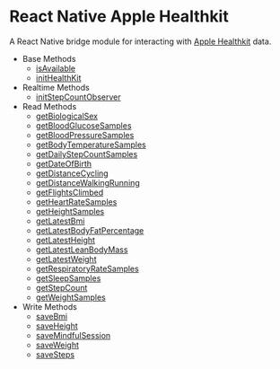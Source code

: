 # React Native Apple Healthkit
A React Native bridge module for interacting with [Apple Healthkit](https://developer.apple.com/Healthkit/) data.

* Base Methods
  * [isAvailable](https://github.com/terrillo/rn-apple-healthkit/wiki/isAvailable())
  * [initHealthKit](https://github.com/terrillo/rn-apple-healthkit/wiki/initHealthKit())
* Realtime Methods
  * [initStepCountObserver](https://github.com/terrillo/rn-apple-healthkit/wiki/initStepCountObserver())
* Read Methods
  * [getBiologicalSex](https://github.com/terrillo/rn-apple-healthkit/wiki/getBiologicalSex())
  * [getBloodGlucoseSamples](https://github.com/terrillo/rn-apple-healthkit/wiki/getbloodglucosesamples())
  * [getBloodPressureSamples](https://github.com/terrillo/rn-apple-healthkit/wiki/getbloodpressuresamples())
  * [getBodyTemperatureSamples](https://github.com/terrillo/rn-apple-healthkit/wiki/getbodytemperaturesamples())
  * [getDailyStepCountSamples](https://github.com/terrillo/rn-apple-healthkit/wiki/getDailyStepCountSamples())
  * [getDateOfBirth](https://github.com/terrillo/rn-apple-healthkit/wiki/getDateOfBirth())
  * [getDistanceCycling](https://github.com/terrillo/rn-apple-healthkit/wiki/getdistancecycling())
  * [getDistanceWalkingRunning](https://github.com/terrillo/rn-apple-healthkit/wiki/getDistanceWalkingRunning())
  * [getFlightsClimbed](https://github.com/terrillo/rn-apple-healthkit/wiki/getflightsclimbed())
  * [getHeartRateSamples](https://github.com/terrillo/rn-apple-healthkit/wiki/getheartratesamples())
  * [getHeightSamples](https://github.com/terrillo/rn-apple-healthkit/wiki/getheightsamples())
  * [getLatestBmi](https://github.com/terrillo/rn-apple-healthkit/wiki/getlatestbmi())
  * [getLatestBodyFatPercentage](https://github.com/terrillo/rn-apple-healthkit/wiki/getlatestbodyfatpercentage())
  * [getLatestHeight](https://github.com/terrillo/rn-apple-healthkit/wiki/getlatestheight())
  * [getLatestLeanBodyMass](https://github.com/terrillo/rn-apple-healthkit/wiki/getlatestleanbodymass())
  * [getLatestWeight](https://github.com/terrillo/rn-apple-healthkit/wiki/getlatestweight())
  * [getRespiratoryRateSamples](https://github.com/terrillo/rn-apple-healthkit/wiki/getrespiratoryratesamples())
  * [getSleepSamples](https://github.com/terrillo/rn-apple-healthkit/wiki/getsleepsamples())
  * [getStepCount](https://github.com/terrillo/rn-apple-healthkit/wiki/getStepCount())
  * [getWeightSamples](https://github.com/terrillo/rn-apple-healthkit/wiki/getweightsamples())
* Write Methods
  * [saveBmi](https://github.com/terrillo/rn-apple-healthkit/wiki/savebmi())
  * [saveHeight](https://github.com/terrillo/rn-apple-healthkit/wiki/saveheight())
  * [saveMindfulSession](https://github.com/terrillo/rn-apple-healthkit/wiki/saveMindfulSession())
  * [saveWeight](https://github.com/terrillo/rn-apple-healthkit/wiki/saveweight())
  * [saveSteps](https://github.com/terrillo/rn-apple-healthkit/wiki/saveSteps())
